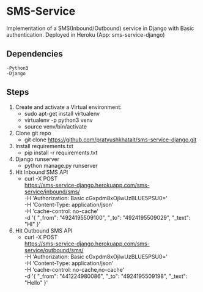 # SMS-Service #
Implementation of a SMS(Inbound/Outbound) service in Django with Basic authentication.
Deployed in Heroku (App: sms-service-django)
## Dependencies ##
    -Python3
    -Django

## Steps ##
1. Create and activate a Virtual environment:
    - sudo apt-get install virtualenv
    - virtualenv -p python3 venv
    - source venv/bin/activate
2. Clone git repo
    - git clone https://github.com/pratyushkhatait/sms-service-django.git
3. Install requirements.txt
    - pip install -r requirements.txt
4. Django runserver
    - python manage.py runserver
5. Hit Inbound SMS API
    - curl -X POST \
  https://sms-service-django.herokuapp.com/sms-service/inbound/sms/ \
  -H 'Authorization: Basic cGxpdm8xOjIwUzBLUE5PSU0=' \
  -H 'Content-Type: application/json' \
  -H 'cache-control: no-cache' \
  -d '{
	"_from": "4924195509100",
	"_to": "4924195509029",
	"_text": "HI"
}'
6. Hit Outbound SMS API
    - curl -X POST \
  https://sms-service-django.herokuapp.com/sms-service/outbound/sms/ \
  -H 'Authorization: Basic cGxpdm8xOjIwUzBLUE5PSU0=' \
  -H 'Content-Type: application/json' \
  -H 'cache-control: no-cache,no-cache' \
  -d '{
	"_from": "441224980086",
	"_to": "4924195509198",
	"_text": "Hello"
}'
